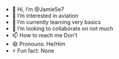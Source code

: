 - 👋 Hi, I’m @Jamie5e7
- 👀 I’m interested in aviation
- 🌱 I’m currently learning very basics
- 💞️ I’m looking to collaborate on not much
- 📫 How to reach me Don't
- 😄 Pronouns: He/Him
- ⚡ Fun fact: None

<!---
Jamie5e7/Jamie5e7 is a ✨ special ✨ repository because its `README.md` (this file) appears on your GitHub profile.
You can click the Preview link to take a look at your changes.
--->
